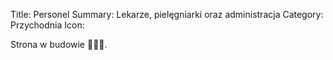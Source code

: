 Title: Personel
Summary: Lekarze, pielęgniarki oraz administracja
Category: Przychodnia
Icon:

Strona w budowie 👷🏻‍♂️.